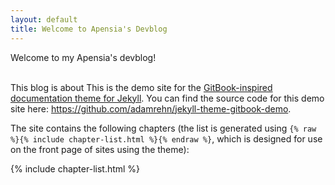 ```yaml
---
layout: default
title: Welcome to Apensia's Devblog
---
```


Welcome to my Apensia's devblog!<br><br>

This blog is about 
This is the demo site for the [GitBook-inspired documentation theme for Jekyll](https://github.com/adamrehn/jekyll-theme-gitbook). You can find the source code for this demo site here: <https://github.com/adamrehn/jekyll-theme-gitbook-demo>.

The site contains the following chapters (the list is generated using `{% raw %}{% include chapter-list.html %}{% endraw %}`, which is designed for use on the front page of sites using the theme):

{% include chapter-list.html %}
